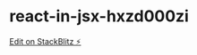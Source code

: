 # react-in-jsx-hxzd000zi

[Edit on StackBlitz ⚡️](https://stackblitz.com/edit/react-in-jsx-hxzd000zi)